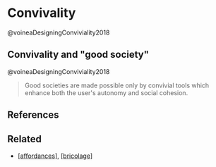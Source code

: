 # Convivality

@voineaDesigningConviviality2018

## Convivality and "good society"

@voineaDesigningConviviality2018
> Good societies are made possible only by convivial tools which enhance both the user's autonomy and social cohesion.


## References


## Related

- [[affordances]], [[bricolage]]

[//begin]: # "Autogenerated link references for markdown compatibility"
[affordances]: ../affordances "Affordances"
[bricolage]: ../bricolage "Bricolage"
[//end]: # "Autogenerated link references"